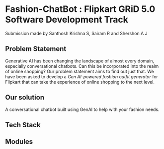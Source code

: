 # Fashion-ChatBot : Flipkart GRiD 5.0 Software Development Track
Submission made by Santhosh Krishna S, Sairam R and Shershon A J

## Problem Statement
Generative AI has been changing the landscape of almost every domain, especially conversational chatbots. Can this be incorporated into the realm of online shopping? Our problem statement aims to find out just that. We have been asked to develop a *Gen AI-powered fashion outfit generator* for Flipkart that can take the experience of online shopping to the next level.

## Our solution
A conversational chatbot built using GenAI to help with your fashion needs.

## Tech Stack

## Modules


